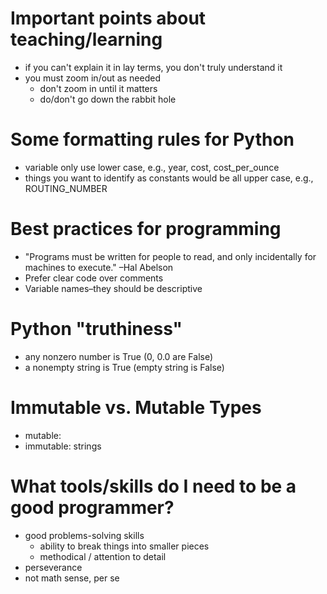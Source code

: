 # Important points about teaching/learning
* if you can't explain it in lay terms, you don't truly understand it
* you must zoom in/out as needed
  * don't zoom in until it matters
  * do/don't go down the rabbit hole

# Some formatting rules for Python
* variable only use lower case, e.g., year, cost, cost_per_ounce
* things you want to identify as constants would be all upper case, e.g., ROUTING_NUMBER

# Best practices for programming
 * "Programs must be written for people to read, and only incidentally for machines to execute." –Hal Abelson
 * Prefer clear code over comments
 * Variable names–they should be descriptive

# Python "truthiness"
* any nonzero number is True (0, 0.0 are False)
* a nonempty string is True (empty string is False)

# Immutable vs. Mutable Types
* mutable:
* immutable: strings

# What tools/skills do I need to be a good programmer?
* good problems-solving skills
  * ability to break things into smaller pieces
  * methodical / attention to detail
* perseverance
* not math sense, per se
